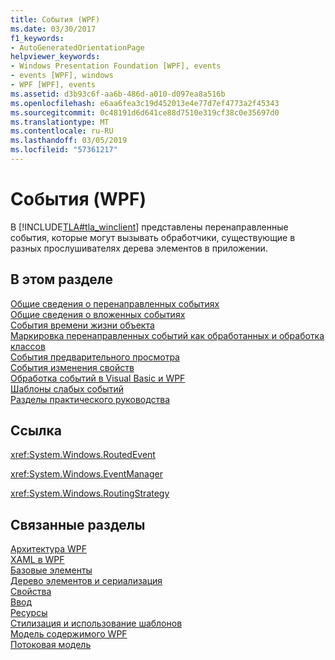 ```yaml
---
title: События (WPF)
ms.date: 03/30/2017
f1_keywords:
- AutoGeneratedOrientationPage
helpviewer_keywords:
- Windows Presentation Foundation [WPF], events
- events [WPF], windows
- WPF [WPF], events
ms.assetid: d3b93c6f-aa6b-486d-a010-d097ea8a516b
ms.openlocfilehash: e6aa6fea3c19d452013e4e77d7ef4773a2f45343
ms.sourcegitcommit: 0c48191d6d641ce88d7510e319cf38c0e35697d0
ms.translationtype: MT
ms.contentlocale: ru-RU
ms.lasthandoff: 03/05/2019
ms.locfileid: "57361217"
---
```

# <a name="events-wpf"></a>События (WPF)
В [!INCLUDE[TLA#tla_winclient](../../../../includes/tlasharptla-winclient-md.md)] представлены перенаправленные события, которые могут вызывать обработчики, существующие в разных прослушивателях дерева элементов в приложении.  
  
## <a name="in-this-section"></a>В этом разделе  
 [Общие сведения о перенаправленных событиях](routed-events-overview.md)  
 [Общие сведения о вложенных событиях](attached-events-overview.md)  
 [События времени жизни объекта](object-lifetime-events.md)  
 [Маркировка перенаправленных событий как обработанных и обработка классов](marking-routed-events-as-handled-and-class-handling.md)  
 [События предварительного просмотра](preview-events.md)  
 [События изменения свойств](property-change-events.md)  
 [Обработка событий в Visual Basic и WPF](visual-basic-and-wpf-event-handling.md)  
 [Шаблоны слабых событий](weak-event-patterns.md)  
 [Разделы практического руководства](events-how-to-topics.md)  
  
## <a name="reference"></a>Ссылка  
 <xref:System.Windows.RoutedEvent>  
  
 <xref:System.Windows.EventManager>  
  
 <xref:System.Windows.RoutingStrategy>  
  
## <a name="related-sections"></a>Связанные разделы  
 [Архитектура WPF](wpf-architecture.md)  
  [XAML в WPF](xaml-in-wpf.md)  
  [Базовые элементы](base-elements.md)  
  [Дерево элементов и сериализация](element-tree-and-serialization.md)  
  [Свойства](properties-wpf.md)  
  [Ввод](input-wpf.md)  
  [Ресурсы](resources-wpf.md)  
  [Стилизация и использование шаблонов](../controls/styling-and-templating.md)  
  [Модель содержимого WPF](../controls/wpf-content-model.md)  
  [Потоковая модель](threading-model.md)
